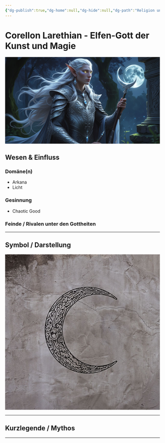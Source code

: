 ```yaml
---
{"dg-publish":true,"dg-home":null,"dg-hide":null,"dg-path":"Religion und Götter/Götter/Corellon Larethian.md","name":"Corellon Larethian","alignment":"CG","domäne":["arcana","light"],"symbol":"Quarter moon or starburst","tags":["magic","religion","god","elf"],"permalink":"/religion-und-goetter/goetter/corellon-larethian/","dgPassFrontmatter":true}
---
```



# **Corellon Larethian** - Elfen-Gott der Kunst und Magie

![CorellonLarethian_Leonardo_Phoenix_10.jpg](/img/user/_Bilder/Gods/Corellon%20Larethian/CorellonLarethian_Leonardo_Phoenix_10.jpg)

## **Wesen & Einfluss**

### Domäne(n)

- Arkana
- Licht
### Gesinnung

- Chaotic Good

### Feinde / Rivalen unter den Gottheiten


---

## Symbol / Darstellung

![corellonlarethian-04.jpg](/img/user/_Bilder/Gods/Corellon%20Larethian/corellonlarethian-04.jpg)

---

## **Kurzlegende / Mythos**




---
